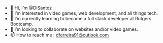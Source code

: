 - 👋 Hi, I’m @DiSantoz
- 👀 I’m interested in video games, web development, and all things tech. 
- 🌱 I’m currently learning to become a full stack developer at Rutgers Bootcamp. 
- 💞️ I’m looking to collaborate on websites and/or video games.  
- 📫 How to reach me : dferreira91@outlook.com

<!---
DiSantoz/DiSantoz is a ✨ special ✨ repository because its `README.md` (this file) appears on your GitHub profile.
You can click the Preview link to take a look at your changes.
--->
